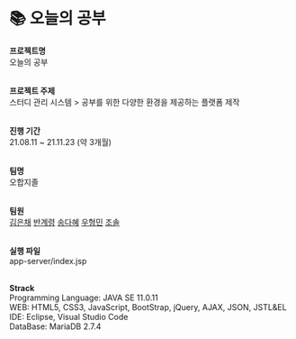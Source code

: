 # :books: 오늘의 공부

**프로젝트명**<br/>
오늘의 공부
<br/><br/>

**프로젝트 주제**<br/>
스터디 관리 시스템 > 공부를 위한 다양한 환경을 제공하는 플랫폼 제작
<br/><br/>

**진행 기간**<br/>
21.08.11 ~ 21.11.23 (약 3개월)
<br/><br/>

**팀명**<br/>
오합지졸
<br/><br/>

**팀원**<br/>
[김은채](https://github.com/Kimeunchaee)
[반계령](https://github.com/gyeryeongban)
[송다혜](https://github.com/ssongdahye)
[우형민](https://github.com/woohyeongminn)
[조솔](https://github.com/jo-sol)
<br/><br/>

**실행 파일**<br/>
app-server/index.jsp
<br/><br/>

**Strack**<br/>
Programming Language: JAVA SE 11.0.11 <br/>
WEB: HTML5, CSS3, JavaScript, BootStrap, jQuery, AJAX, JSON, JSTL&EL <br/>
IDE: Eclipse, Visual Studio Code <br/>
DataBase: MariaDB 2.7.4
<br/><br/>
